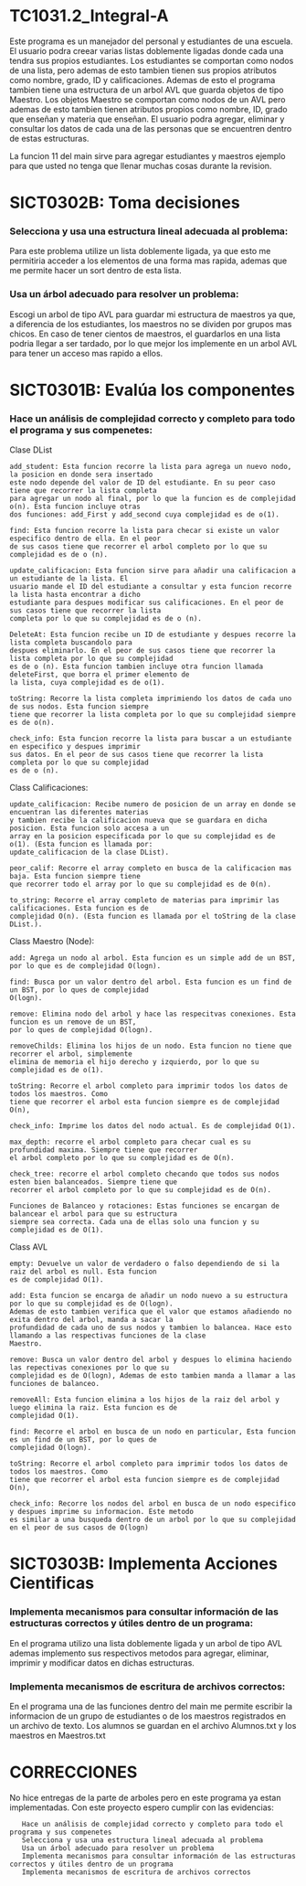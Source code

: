# TC1031.2_Integral-A

Este programa es un manejador del personal y estudiantes de una escuela. 
El usuario podra creear varias listas doblemente ligadas donde cada una tendra sus propios estudiantes. Los estudiantes se comportan como nodos de una lista, 
pero ademas de esto tambien tienen sus propios atributos como nombre, grado, ID y calificaciones. 
Ademas de esto el programa tambien tiene una estructura de un arbol AVL que guarda objetos de tipo Maestro. Los objetos Maestro se comportan como nodos de un
AVL pero ademas de esto tambien tienen atributos propios como nombre, ID, grado que enseñan y materia que enseñan.
El usuario podra agregar, eliminar y consultar los datos de cada una de las personas que se encuentren dentro de estas estructuras.

La funcion 11 del main sirve para agregar estudiantes y maestros ejemplo para que usted no tenga que llenar muchas cosas durante la revision.


# SICT0302B: Toma decisiones

### Selecciona y usa una estructura lineal adecuada al problema:
Para este problema utilize un lista doblemente ligada, ya que esto me permitiria acceder a los elementos de una forma mas rapida, ademas que
me permite hacer un sort dentro de esta lista.

### Usa un árbol adecuado para resolver un problema: 
Escogi un arbol de tipo AVL para guardar mi estructura de maestros ya que, a diferencia de los estudiantes, 
los maestros no se dividen por grupos mas chicos. En caso de tener cientos de maestros, el guardarlos en una lista podria llegar a ser tardado, por lo que
mejor los implemente en un arbol AVL para tener un acceso mas rapido a ellos.


# SICT0301B: Evalúa los componentes
        
### Hace un análisis de complejidad correcto y completo para todo el programa y sus compenetes:

Clase DList

    add_student: Esta funcion recorre la lista para agrega un nuevo nodo, la posicion en donde sera insertado
    este nodo depende del valor de ID del estudiante. En su peor caso tiene que recorrer la lista completa
    para agregar un nodo al final, por lo que la funcion es de complejidad o(n). Esta funcion incluye otras 
    dos funciones: add_First y add_second cuya complejidad es de o(1).
    
    find: Esta funcion recorre la lista para checar si existe un valor especifico dentro de ella. En el peor
    de sus casos tiene que recorrer el arbol completo por lo que su complejidad es de o (n).
    
    update_calificacion: Esta funcion sirve para añadir una calificacion a un estudiante de la lista. El 
    usuario mande el ID del estudiante a consultar y esta funcion recorre la lista hasta encontrar a dicho
    estudiante para despues modificar sus calificaciones. En el peor de sus casos tiene que recorrer la lista 
    completa por lo que su complejidad es de o (n).
    
    DeleteAt: Esta funcion recibe un ID de estudiante y despues recorre la lista completa buscandolo para 
    despues eliminarlo. En el peor de sus casos tiene que recorrer la lista completa por lo que su complejidad 
    es de o (n). Esta funcion tambien incluye otra funcion llamada deleteFirst, que borra el primer elemento de 
    la lista, cuya complejidad es de o(1).
    
    toString: Recorre la lista completa imprimiendo los datos de cada uno de sus nodos. Esta funcion siempre 
    tiene que recorrer la lista completa por lo que su complejidad siempre es de o(n).
    
    check_info: Esta funcion recorre la lista para buscar a un estudiante en especifico y despues imprimir
    sus datos. En el peor de sus casos tiene que recorrer la lista completa por lo que su complejidad 
    es de o (n).
    
Class Calificaciones:

    update_calificacion: Recibe numero de posicion de un array en donde se encuentran las diferentes materias
    y tambien recibe la calificacion nueva que se guardara en dicha posicion. Esta funcion solo accesa a un
    array en la posicion especificada por lo que su complejidad es de o(1). (Esta funcion es llamada por:
    update_calificacion de la clase DList).
    
    peor_calif: Recorre el array completo en busca de la calificacion mas baja. Esta funcion siempre tiene 
    que recorrer todo el array por lo que su complejidad es de 0(n).
    
    to_string: Recorre el array completo de materias para imprimir las calificaciones. Esta funcion es de 
    complejidad O(n). (Esta funcion es llamada por el toString de la clase DList.).
    
Class Maestro (Node):

    add: Agrega un nodo al arbol. Esta funcion es un simple add de un BST, por lo que es de complejidad O(logn).
    
    find: Busca por un valor dentro del arbol. Esta funcion es un find de un BST, por lo ques de complejidad 
    O(logn).
    
    remove: Elimina nodo del arbol y hace las respecitvas conexiones. Esta funcion es un remove de un BST, 
    por lo ques de complejidad O(logn).
    
    removeChilds: Elimina los hijos de un nodo. Esta funcion no tiene que recorrer el arbol, simplemente
    elimina de memoria el hijo derecho y izquierdo, por lo que su complejidad es de o(1).
    
    toString: Recorre el arbol completo para imprimir todos los datos de todos los maestros. Como 
    tiene que recorrer el arbol esta funcion siempre es de complejidad O(n),
    
    check_info: Imprime los datos del nodo actual. Es de complejidad O(1).
    
    max_depth: recorre el arbol completo para checar cual es su profundidad maxima. Siempre tiene que recorrer
    el arbol completo por lo que su complejidad es de O(n).
    
    check_tree: recorre el arbol completo checando que todos sus nodos esten bien balanceados. Siempre tiene que 
    recorrer el arbol completo por lo que su complejidad es de O(n).
    
    Funciones de Balanceo y rotaciones: Estas funciones se encargan de balancear el arbol para que su estructura
    siempre sea correcta. Cada una de ellas solo una funcion y su complejidad es de O(1).
    
Class AVL

    empty: Devuelve un valor de verdadero o falso dependiendo de si la raiz del arbol es null. Esta funcion
    es de complejidad O(1).
    
    add: Esta funcion se encarga de añadir un nodo nuevo a su estructura por lo que su complejidad es de O(logn).
    Ademas de esto tambien verifica que el valor que estamos añadiendo no exita dentro del arbol, manda a sacar la 
    profundidad de cada uno de sus nodos y tambien lo balancea. Hace esto llamando a las respectivas funciones de la clase 
    Maestro.
    
    remove: Busca un valor dentro del arbol y despues lo elimina haciendo las repectivas conexiones por lo que su 
    complejidad es de O(logn), Ademas de esto tambien manda a llamar a las funciones de balanceo.
    
    removeAll: Esta funcion elimina a los hijos de la raiz del arbol y luego elimina la raiz. Esta funcion es de
    complejidad O(1).
    
    find: Recorre el arbol en busca de un nodo en particular, Esta funcion es un find de un BST, por lo ques de 
    complejidad O(logn).
    
    toString: Recorre el arbol completo para imprimir todos los datos de todos los maestros. Como 
    tiene que recorrer el arbol esta funcion siempre es de complejidad O(n),
    
    check_info: Recorre los nodos del arbol en busca de un nodo especifico y despues imprime su informacion. Este metodo 
    es similar a una busqueda dentro de un arbol por lo que su complejidad en el peor de sus casos de O(logn)
    
    
# SICT0303B: Implementa Acciones Cientificas

### Implementa mecanismos para consultar información de las estructuras correctos y útiles dentro de un programa:
En el programa utilizo una lista doblemente ligada y un arbol de tipo AVL ademas implemento sus respectivos metodos
para agregar, eliminar, imprimir y modificar datos en dichas estructuras.

### Implementa mecanismos de escritura de archivos correctos:
En el programa una de las funciones dentro del main me permite escribir la informacion de un grupo de estudiantes
o de los maestros registrados en un archivo de texto. Los alumnos se guardan en el archivo Alumnos.txt y los 
maestros en Maestros.txt

# CORRECCIONES

No hice entregas de la parte de arboles pero en este programa ya estan implementadas. 
Con este proyecto espero cumplir con las evidencias:

       Hace un análisis de complejidad correcto y completo para todo el programa y sus compenetes
       Selecciona y usa una estructura lineal adecuada al problema
       Usa un árbol adecuado para resolver un problema
       Implementa mecanismos para consultar información de las estructuras correctos y útiles dentro de un programa
       Implementa mecanismos de escritura de archivos correctos
       
       


